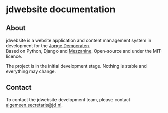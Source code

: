 <h1>jdwebsite documentation</h1>

About
-----
jdwebsite is a website application and content management system in development for the [Jonge Democraten](http://jongedemocraten.nl/).  
Based on Python, Django and [Mezzanine](http://mezzanine.jupo.org/). Open-source and under the MIT-licence. 

The project is in the initial development stage. Nothing is stable and everything may change. 


Contact
-----
To contact the jdwebsite development team, please contact algemeen.secretaris@jd.nl.
